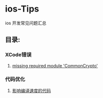 # ios-Tips
ios 开发常见问题汇总

## 目录:
### XCode错误
 1. [missing required module 'CommonCrypto'](./Xcode_Error/1.%20missing%20CommonCrypto.md)

 ### 代码优化
 1. [影响编译速度的代码](./Code_optimization/1.影响编译速度的代码.md)